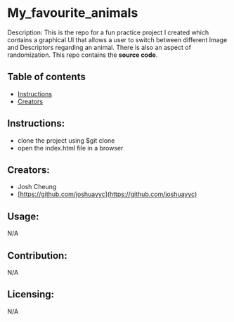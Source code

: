 # My_favourite_animals
Description: This is the repo for a fun practice project I created which contains a graphical UI that allows a user to switch between different Image and Descriptors regarding an animal. 
There is also an aspect of randomization. This repo contains the **source code**.

## Table of contents
* [Instructions](#instructions)
* [Creators](#creators)


## Instructions:
* clone the project using $git clone
* open the index.html file in a browser

## Creators:
* Josh Cheung
* [https://github.com/joshuayyc](https://github.com/joshuayyc)

## Usage:
N/A

## Contribution:
N/A

## Licensing:
N/A
